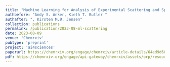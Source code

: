 ```yaml
---
title: "Machine Learning for Analysis of Experimental Scattering and Spectroscopy Data in Materials Chemistry"
authbefore: "Andy S. Anker, Kieth T. Butler " 
authafter: ", Kirsten M.Ø. Jensen"
collection: publications
permalink: /publication/2023-08-ml-scattering
date: 2023-08-09
venue: 'Chemrxiv'
pubtype: 'preprint'
project: 'ai4sciences'
paperurl: https://chemrxiv.org/engage/chemrxiv/article-details/64ed9d6079853bbd78a73fb0
pdf: https://chemrxiv.org/engage/api-gateway/chemrxiv/assets/orp/resource/item/64ed9d6079853bbd78a73fb0/original/machine-learning-for-analysis-of-experimental-scattering-and-spectroscopy-data-in-materials-chemistry.pdf
---
```

